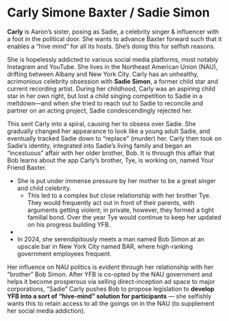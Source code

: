 # Carly Simone Baxter / Sadie Simon
**Carly** is Aaron’s sister, posing as Sadie, a celebrity singer & influencer with a foot in the political door. She wants to advance Baxter forward such that it enables a “hive mind” for all its hosts. She’s doing this for selfish reasons.

She is hopelessly addicted to various social media platforms, most notably Instagram and YouTube. She lives in the Northeast American Union (NAU), drifting between Albany and New York City.
Carly has an unhealthy, acrimonious celebrity obsession with **Sadie Simon**, a former child star and current recording artist. During her childhood, Carly was an aspiring child star in her own right, but lost a child singing competition to Sadie in a meltdown—and when she tried to reach out to Sadie to reconcile and partner on an acting project, Sadie condescendingly rejected her.

This sent Carly into a spiral, causing her to obsess over Sadie. She gradually changed her appearance to look like a young adult Sadie, and eventually tracked Sadie down to “replace” (murder) her. Carly then took on Sadie’s identity, integrated into Sadie’s living family and began an “incestuous” affair with her older brother, Bob. It is through this affair that Bob learns about the app Carly’s brother, Tye, is working on, named Your Friend Baxter. 

- She is put under immense pressure by her mother to be a great singer and child celebrity.
	- This led to a complex but close relationship with her brother Tye. They would frequently act out in front of their parents, with arguments getting violent;  in private, however, they formed a tight familial bond. Over the year Tye would continue to keep her updated on his progress building YFB.
- 
- In 2024, she serendipitously meets a man named Bob Simon at an upscale bar in New York City named BAR, where high-ranking government employees frequent.

Her influence on NAU politics is evident through her relationship with her “brother” Bob Simon. After YFB is co-opted by the NAU government and helps it become prosperous via selling direct-inception ad space to major corporations, “Sadie” Carly pushes Bob to propose legislation to **develop YFB into a sort of “hive-mind” solution for participants** — she selfishly wants this to retain access to all the goings on in the NAU (to supplement her social media addiction).